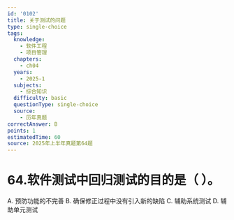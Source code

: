 ```yaml
---
id: '0102'
title: 关于测试的问题
type: single-choice
tags:
  knowledge:
    - 软件工程
    - 项目管理
  chapters:
    - ch04
  years:
    - 2025-1
  subjects:
    - 综合知识
  difficulty: basic
  questionType: single-choice
  source:
    - 历年真题
correctAnswer: B
points: 1
estimatedTime: 60
source: 2025年上半年真题第64题
---
```

# 64.软件测试中回归测试的目的是（ ）。

A. 预防功能的不完善
B. 确保修正过程中没有引入新的缺陷
C. 辅助系统测试
D. 辅助单元测试
